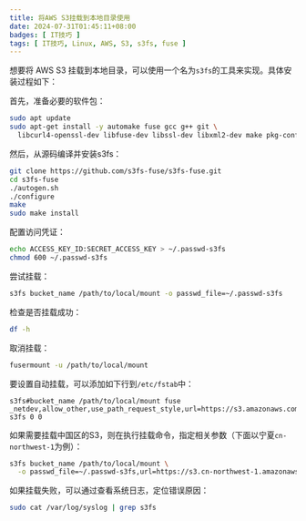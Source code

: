 ```yaml
---
title: 将AWS S3挂载到本地目录使用
date: 2024-07-31T01:45:11+08:00
badges: [ IT技巧 ]
tags: [ IT技巧, Linux, AWS, S3, s3fs, fuse ]
---
```


想要将 AWS S3 挂载到本地目录，可以使用一个名为`s3fs`的工具来实现。具体安装过程如下：

首先，准备必要的软件包：
```sh
sudo apt update
sudo apt-get install -y automake fuse gcc g++ git \
  libcurl4-openssl-dev libfuse-dev libssl-dev libxml2-dev make pkg-config
```

然后，从源码编译并安装s3fs：
```sh
git clone https://github.com/s3fs-fuse/s3fs-fuse.git
cd s3fs-fuse
./autogen.sh
./configure
make
sudo make install
```

配置访问凭证：
```sh
echo ACCESS_KEY_ID:SECRET_ACCESS_KEY > ~/.passwd-s3fs
chmod 600 ~/.passwd-s3fs
```

尝试挂载：
```sh
s3fs bucket_name /path/to/local/mount -o passwd_file=~/.passwd-s3fs
```

检查是否挂载成功：
```sh
df -h
```

取消挂载：
```sh
fusermount -u /path/to/local/mount
```

要设置自动挂载，可以添加如下行到`/etc/fstab`中：
```
s3fs#bucket_name /path/to/local/mount fuse _netdev,allow_other,use_path_request_style,url=https://s3.amazonaws.com,passwd_file=/home/your_username/.passwd-s3fs 0 0
```

如果需要挂载中国区的S3，则在执行挂载命令，指定相关参数（下面以宁夏`cn-northwest-1`为例）：
```sh
s3fs bucket_name /path/to/local/mount \
  -o passwd_file=~/.passwd-s3fs,url=https://s3.cn-northwest-1.amazonaws.com.cn,endpoint=cn-northwest-1
```

如果挂载失败，可以通过查看系统日志，定位错误原因：
```sh
sudo cat /var/log/syslog | grep s3fs
```
